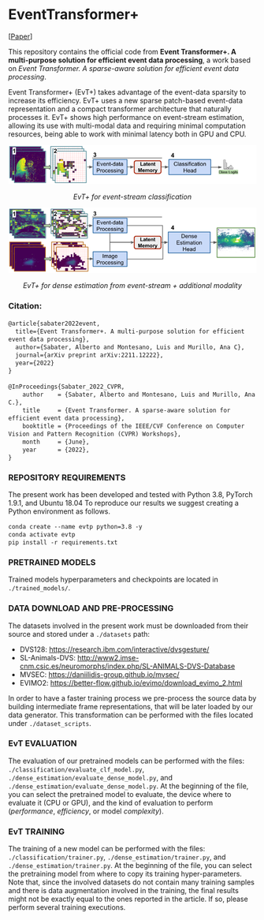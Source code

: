 # EventTransformer+

[[Paper](https://arxiv.org/abs/2211.12222)]

This repository contains the official code from __Event Transformer+. A multi-purpose solution for efficient event data processing__, a work based on _Event Transformer. A sparse-aware solution for efficient event data processing_.

Event Transformer+ (EvT+) takes advantage of the event-data sparsity to increase its efficiency. EvT+ uses a new sparse patch-based event-data representation and a compact transformer architecture that naturally processes it. EvT+ shows high performance on event-stream estimation, allowing its use with multi-modal data and requiring minimal computation resources, being able to work with minimal latency both in GPU and CPU. 

<p align="center"><img width="700" src="intro_clf.png"></p>
<p align="center"><em>EvT+ for event-stream classification</em></p>

<p align="center"><img width="700" src="intro_depth.png"></p>
<p align="center"><em>EvT+ for dense estimation from event-stream + additional modality</em></p>

### Citation:

```
@article{sabater2022event,
  title={Event Transformer+. A multi-purpose solution for efficient event data processing},
  author={Sabater, Alberto and Montesano, Luis and Murillo, Ana C},
  journal={arXiv preprint arXiv:2211.12222},
  year={2022}
}

@InProceedings{Sabater_2022_CVPR,
    author    = {Sabater, Alberto and Montesano, Luis and Murillo, Ana C.},
    title     = {Event Transformer. A sparse-aware solution for efficient event data processing},
    booktitle = {Proceedings of the IEEE/CVF Conference on Computer Vision and Pattern Recognition (CVPR) Workshops},
    month     = {June},
    year      = {2022},
}
```

### REPOSITORY REQUIREMENTS

The present work has been developed and tested with Python 3.8, PyTorch 1.9.1, and Ubuntu 18.04
To reproduce our results we suggest creating a Python environment as follows.

```
conda create --name evtp python=3.8 -y
conda activate evtp
pip install -r requirements.txt
```


### PRETRAINED MODELS

Trained models hyperparameters and checkpoints are located in `./trained_models/`.


### DATA DOWNLOAD AND PRE-PROCESSING

The datasets involved in the present work must be downloaded from their source and stored under a `./datasets` path:
 - DVS128: https://research.ibm.com/interactive/dvsgesture/
 - SL-Animals-DVS: http://www2.imse-cnm.csic.es/neuromorphs/index.php/SL-ANIMALS-DVS-Database
 - MVSEC: https://daniilidis-group.github.io/mvsec/
 - EVIMO2: https://better-flow.github.io/evimo/download_evimo_2.html

In order to have a faster training process we pre-process the source data by building intermediate frame representations, that will be later loaded by our data generator.
This transformation can be performed with the files located under `./dataset_scripts`.


### EvT EVALUATION

The evaluation of our pretrained models can be performed with the files: `./classification/evaluate_clf_model.py`, `./dense_estimation/evaluate_dense_model.py`, and `./dense_estimation/evaluate_dense_model.py`.
At the beginning of the file, you can select the pretrained model to evaluate, the device where to evaluate it (CPU or GPU), and the kind of evaluation to perform (_performance_, _efficiency_, or model _complexity_).



### EvT TRAINING

The training of a new model can be performed with the files: `./classification/trainer.py`, `./dense_estimation/trainer.py`, and `./dense_estimation/trainer.py`.
At the beginning of the file, you can select the pretraining model from where to copy its training hyper-parameters.
Note that, since the involved datasets do not contain many training samples and there is data augmentation involved in the training, the final results might not be exactly equal to the ones reported in the article. If so, please perform several training executions.



